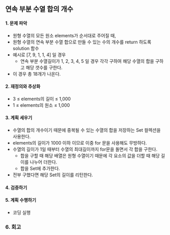 ## 연속 부분 수열 합의 개수
#### 1. 문제 파악
- 원형 수열의 모든 원소 elements가 순서대로 주어질 때,
- 원형 수열의 연속 부분 수열 합으로 만들 수 있는 수의 개수를 return 하도록 solution 함수
- 예시로 [7, 9, 1, 1, 4] 일 경우
  - 연속 부분 수열길이가 1, 2, 3, 4, 5 일 경우 각각 구하여 해당 수열의 합을 구하고 해당 갯수를 구한다.
- 이 경우 총 18개가 나온다.
#### 2. 재정의와 추상화
- 3 ≤ elements의 길이 ≤ 1,000
- 1 ≤ elements의 원소 ≤ 1,000
#### 3. 계획 세우기
- 수열의 합의 개수이기 때문에 중복될 수 있는 수열의 합을 저장하는 Set 컬렉션을 사용한다.
- elements의 길이가 1000 이하 이므로 이중 for 문을 사용해도 무방하다.
- 수열의 길이가 1일 때부터 수열의 최대길이까지 for문을 돌면서 각 합을 구한다.
  - 합을 구할 때 해당 배열은 원형 수열이기 때문에 각 요소의 값을 더할 때 해당 길이를 나누어 더한다.
  - 합을 Set에 추가한다.
- 전부 구했다면 해당 Set의 길이를 리턴한다.
#### 4. 검증하기
#### 5. 계획 수행하기
- 코딩 실행

### 6. 회고

